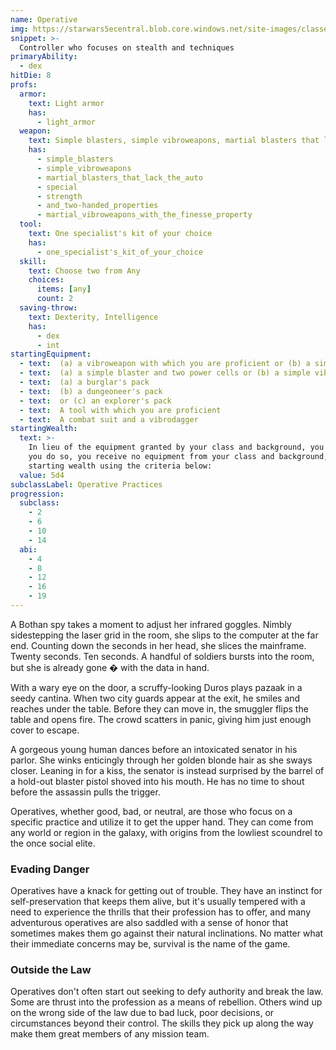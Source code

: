 ```yaml
---
name: Operative
img: https://starwars5ecentral.blob.core.windows.net/site-images/classes/operative_01.png
snippet: >-
  Controller who focuses on stealth and techniques
primaryAbility:
  - dex
hitDie: 8
profs:
  armor:
    text: Light armor
    has:
      - light_armor
  weapon:
    text: Simple blasters, simple vibroweapons, martial blasters that lack the auto, special, strength, and two-handed properties, martial vibroweapons with the finesse property
    has:
      - simple_blasters
      - simple_vibroweapons
      - martial_blasters_that_lack_the_auto
      - special
      - strength
      - and_two-handed_properties
      - martial_vibroweapons_with_the_finesse_property
  tool:
    text: One specialist's kit of your choice
    has:
      - one_specialist's_kit_of_your_choice
  skill:
    text: Choose two from Any
    choices:
      items: [any]
      count: 2
  saving-throw:
    text: Dexterity, Intelligence
    has:
      - dex
      - int
startingEquipment:
  - text:  (a) a vibroweapon with which you are proficient or (b) a simple blaster and a power cell
  - text:  (a) a simple blaster and two power cells or (b) a simple vibroweapon and a light physical shield
  - text:  (a) a burglar's pack
  - text:  (b) a dungeoneer's pack
  - text:  or (c) an explorer's pack
  - text:  A tool with which you are proficient
  - text:  A combat suit and a vibrodagger
startingWealth:
  text: >-
    In lieu of the equipment granted by your class and background, you can elect to purchase your starting gear. If
    you do so, you receive no equipment from your class and background, and instead roll for your
    starting wealth using the criteria below:
  value: 5d4
subclassLabel: Operative Practices
progression:
  subclass:
    - 2
    - 6
    - 10
    - 14
  abi:
    - 4
    - 8
    - 12
    - 16
    - 19
---
```

A Bothan spy takes a moment to adjust her infrared goggles. Nimbly sidestepping the laser grid in the room, she slips to the computer at the far end. Counting down the seconds in her head, she slices the mainframe. Twenty seconds. Ten seconds. A handful of soldiers bursts into the room, but she is already gone � with the data in hand. 

With a wary eye on the door, a scruffy-looking Duros plays pazaak in a seedy cantina. When two city guards appear at the exit, he smiles and reaches under the table. Before they can move in, the smuggler flips the table and opens fire. The crowd scatters in panic, giving him just enough cover to escape. 

A gorgeous young human dances before an intoxicated senator in his parlor. She winks enticingly through her golden blonde hair as she sways closer. Leaning in for a kiss, the senator is instead surprised by the barrel of a hold-out blaster pistol shoved into his mouth. He has no time to shout before the assassin pulls the trigger. 

Operatives, whether good, bad, or neutral, are those who focus on a specific practice and utilize it to get the upper hand. They can come from any world or region in the galaxy, with origins from the lowliest scoundrel to the once social elite.

### Evading Danger
Operatives have a knack for getting out of trouble. They have an instinct for self-preservation that keeps them alive, but it's usually tempered with a need to experience the thrills that their profession has to offer, and many adventurous operatives are also saddled with a sense of honor that sometimes makes them go against their natural inclinations. No matter what their immediate concerns may be, survival is the name of the game.

### Outside the Law
Operatives don't often start out seeking to defy authority and break the law. Some are thrust into the profession as a means of rebellion. Others wind up on the wrong side of the law due to bad luck, poor decisions, or circumstances beyond their control. The skills they pick up along the way make them great members of any mission team.
